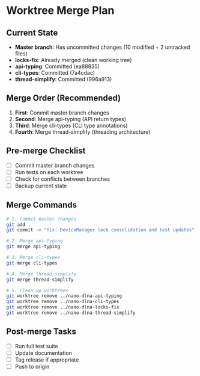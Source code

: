 # Worktree Merge Plan

## Current State
- **Master branch**: Has uncommitted changes (10 modified + 2 untracked files)
- **locks-fix**: Already merged (clean working tree)
- **api-typing**: Committed (ea88835)
- **cli-types**: Committed (7a4cdac)
- **thread-simplify**: Committed (996a913)

## Merge Order (Recommended)
1. **First**: Commit master branch changes
2. **Second**: Merge api-typing (API return types)
3. **Third**: Merge cli-types (CLI type annotations)
4. **Fourth**: Merge thread-simplify (threading architecture)

## Pre-merge Checklist
- [ ] Commit master branch changes
- [ ] Run tests on each worktree
- [ ] Check for conflicts between branches
- [ ] Backup current state

## Merge Commands
```bash
# 1. Commit master changes
git add .
git commit -m "fix: DeviceManager lock consolidation and test updates"

# 2. Merge api-typing
git merge api-typing

# 3. Merge cli-types  
git merge cli-types

# 4. Merge thread-simplify
git merge thread-simplify

# 5. Clean up worktrees
git worktree remove ../nano-dlna-api-typing
git worktree remove ../nano-dlna-cli-types
git worktree remove ../nano-dlna-locks-fix
git worktree remove ../nano-dlna-thread-simplify
```

## Post-merge Tasks
- [ ] Run full test suite
- [ ] Update documentation
- [ ] Tag release if appropriate
- [ ] Push to origin